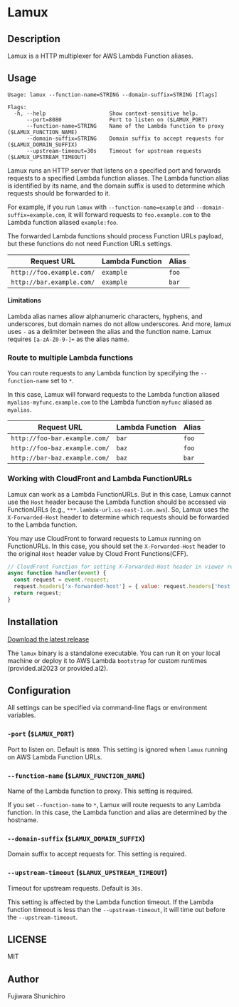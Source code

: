 # Lamux

## Description

Lamux is a HTTP multiplexer for AWS Lambda Function aliases.

## Usage

```console
Usage: lamux --function-name=STRING --domain-suffix=STRING [flags]

Flags:
  -h, --help                    Show context-sensitive help.
      --port=8080               Port to listen on ($LAMUX_PORT)
      --function-name=STRING    Name of the Lambda function to proxy ($LAMUX_FUNCTION_NAME)
      --domain-suffix=STRING    Domain suffix to accept requests for ($LAMUX_DOMAIN_SUFFIX)
      --upstream-timeout=30s    Timeout for upstream requests ($LAMUX_UPSTREAM_TIMEOUT)
```

Lamux runs an HTTP server that listens on a specified port and forwards requests to a specified Lambda function aliases. The Lambda function alias is identified by its name, and the domain suffix is used to determine which requests should be forwarded to it.

For example, if you run `lamux` with `--function-name=example` and `--domain-suffix=example.com`, it will forward requests to `foo.example.com` to the Lambda function aliased `example:foo`.

The forwarded Lambda functions should process Function URLs payload, but these functions do not need Function URLs settings.

| Request URL | Lambda Function | Alias |
|-------------|-----------------|-------|
| `http://foo.example.com/` | `example` | `foo` |
| `http://bar.example.com/` | `example` | `bar` |

#### Limitations

Lambda alias names allow alphanumeric characters, hyphens, and underscores, but domain names do not allow underscores. And more, lamux uses `-` as a delimiter between the alias and the function name. Lamux requires `[a-zA-Z0-9-]+` as the alias name.

### Route to multiple Lambda functions

You can route requests to any Lambda function by specifying the `--function-name` set to `*`.

In this case, Lamux will forward requests to the Lambda function aliased `myalias-myfunc.example.com` to the Lambda function `myfunc` aliased as `myalias`.

| Request URL | Lambda Function | Alias |
|-------------|-----------------|-------|
| `http://foo-bar.example.com/` | `bar` | `foo` |
| `http://foo-baz.example.com/` | `baz` | `foo` |
| `http://bar-baz.example.com/` | `baz` | `bar` |


### Working with CloudFront and Lambda FunctionURLs

Lamux can work as a Lambda FunctionURLs. But in this case, Lamux cannot use the `Host` header because the Lambda function should be accessed via FunctionURLs (e.g., `***.lambda-url.us-east-1.on.aws`). So, Lamux uses the `X-Forwarded-Host` header to determine which requests should be forwarded to the Lambda function.

You may use CloudFront to forward requests to Lamux running on FunctionURLs. In this case, you should set the `X-Forwarded-Host` header to the original `Host` header value by Cloud Front Functions(CFF).

```js
// CloudFront Function for setting X-Forwarded-Host header in viewer request
async function handler(event) {
  const request = event.request;
  request.headers['x-forwarded-host'] = { value: request.headers['host'].value };
  return request;
}
```

## Installation

[Download the latest release](https://github.com/fujiwara/lamux/releases)

The `lamux` binary is a standalone executable. You can run it on your local machine or deploy it to AWS Lambda `bootstrap` for custom runtimes (provided.al2023 or provided.al2).

## Configuration

All settings can be specified via command-line flags or environment variables.

### `-port` (`$LAMUX_PORT`)

Port to listen on. Default is `8080`. This setting is ignored when `lamux` running on AWS Lambda Function URLs.

### `--function-name` (`$LAMUX_FUNCTION_NAME`)

Name of the Lambda function to proxy. This setting is required.

If you set `--function-name` to `*`, Lamux will route requests to any Lambda function. In this case, the Lambda function and alias are determined by the hostname.

### `--domain-suffix` (`$LAMUX_DOMAIN_SUFFIX`)

Domain suffix to accept requests for. This setting is required.

### `--upstream-timeout` (`$LAMUX_UPSTREAM_TIMEOUT`)

Timeout for upstream requests. Default is `30s`.

This setting is affected by the Lambda function timeout. If the Lambda function timeout is less than the `--upstream-timeout`, it will time out before the `--upstream-timeout`.


## LICENSE

MIT

## Author

Fujiwara Shunichiro
